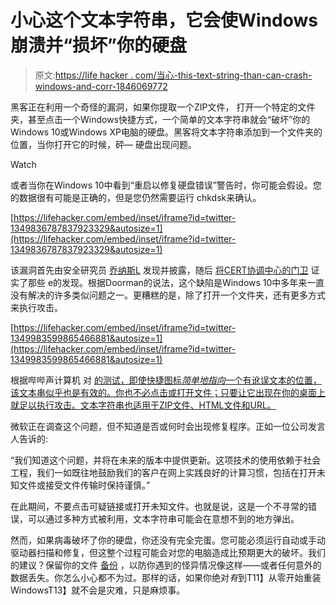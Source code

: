 # 小心这个文本字符串，它会使Windows崩溃并“损坏”你的硬盘

> 原文:[https://life hacker . com/当心-this-text-string-than-can-crash-windows-and-corr-1846069772](https://lifehacker.com/beware-this-text-string-that-can-crash-windows-and-corr-1846069772)

黑客正在利用一个奇怪的漏洞，如果你提取一个ZIP文件， 打开一个特定的文件夹，甚至点击一个Windows快捷方式，一个简单的文本字符串就会“破坏”你的Windows 10或Windows XP电脑的硬盘。黑客将文本字符串添加到一个文件夹的位置，当你打开它的时候，砰— 硬盘出现问题。

Watch

或者当你在Windows 10中看到“重启以修复硬盘错误”警告时，你可能会假设。您的数据很有可能是正确的，但是您仍然需要运行 chkdsk来确认。

 [https://lifehacker.com/embed/inset/iframe?id=twitter-1349836787837923329&autosize=1](https://lifehacker.com/embed/inset/iframe?id=twitter-1349836787837923329&autosize=1) 

该漏洞首先由安全研究员 [乔纳斯L](https://twitter.com/jonasLyk/status/1347900440000811010) 发现并披露，随后 [将CERT协调中心的门卫](https://twitter.com/wdormann/status/1347958161609809921) 证实了那些 e的发现。根据Doorman的说法，这个缺陷是Windows 10中多年来一直没有解决的许多类似问题之一。更糟糕的是，除了打开一个文件夹，还有更多方式来执行攻击。

 [https://lifehacker.com/embed/inset/iframe?id=twitter-1349983599865466881&autosize=1](https://lifehacker.com/embed/inset/iframe?id=twitter-1349983599865466881&autosize=1) 

根据哔哔声计算机 对 [的测试，即使快捷图标*简单地指向*一个有讹误文本的位置，该文本串似乎也是有效的。你也不必点击或打开文件；只要让它出现在你的桌面上就足以执行攻击。文本字符串也适用于ZIP文件、HTML文件和URL。](https://www.bleepingcomputer.com/news/security/windows-10-bug-corrupts-your-hard-drive-on-seeing-this-files-icon/)

微软正在调查这个问题，但不知道是否或何时会出现修复程序。正如一位公司发言人告诉的:

“我们知道这个问题，并将在未来的版本中提供更新。这项技术的使用依赖于社会工程，我们一如既往地鼓励我们的客户在网上实践良好的计算习惯，包括在打开未知文件或接受文件传输时保持谨慎。”

在此期间，不要点击可疑链接或打开未知文件。也就是说，这是一个不寻常的错误，可以通过多种方式被利用，文本字符串可能会在意想不到的地方弹出。

然而，如果病毒破坏了你的硬盘，你还没有完全完蛋。您可能必须运行自动或手动驱动器扫描和修复，但这整个过程可能会对您的电脑造成比预期更大的破坏。我们的建议？保留你的文件 [备份](https://lifehacker.com/our-favorite-ways-to-back-up-a-windows-pc-1845994254) ，以防你遇到的怪异情况像这样——或者任何意外的数据丢失。你怎么小心都不为过。那样的话，如果你绝对*有*到T11】从零开始重装WindowsT13】就不会是灾难，只是麻烦事。